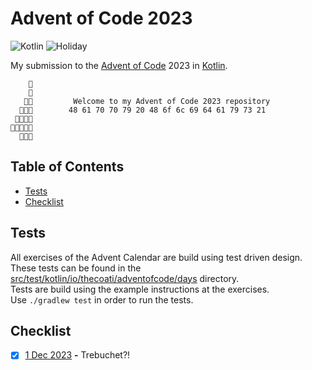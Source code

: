 # Advent of Code 2023

![Kotlin](https://img.shields.io/static/v1?label=Kotlin&message=1.9.21&color=7F52FF&style=for-the-badge&logo=kotlin)
![Holiday](https://img.shields.io/static/v1?label=🎅🏽&nbsp;Happy&message=Holidays&color=red&style=for-the-badge)

My submission to the [Advent of Code](https://adventofcode.com/) 2023 in [Kotlin](https://kotlinlang.org/).

```shell
    🌟
    🎄    
   🎄🎄         Welcome to my Advent of Code 2023 repository
  🎄⁣🎄🎄        48 61 70 70 79 20 48 6f 6c 69 64 61 79 73 21       
 🎄🎄🎄🎄               
🎄🎄🎄🎄🎄                
  🎁🎁🎁              
```

## Table of Contents

- [Tests](#tests)
- [Checklist](#checklist)

## Tests

All exercises of the Advent Calendar are build using test driven design. \
These tests can be found in the [src/test/kotlin/io/thecoati/adventofcode/days](src/test/kotlin/io/thecoati/adventofcode/days) directory. \
Tests are build using the example instructions at the exercises. \
Use `./gradlew test` in order to run the tests.

## Checklist

- [x] [1 Dec 2023](https://adventofcode.com/2023/day/1) **-** Trebuchet?!
